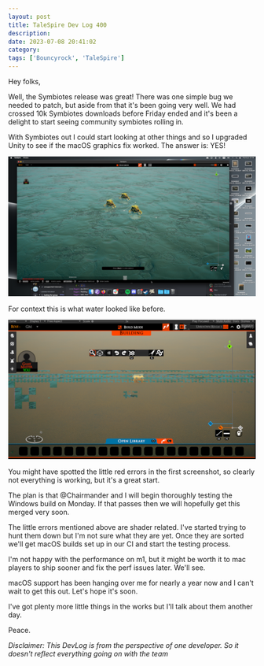 ```yaml
---
layout: post
title: TaleSpire Dev Log 400
description:
date: 2023-07-08 20:41:02
category:
tags: ['Bouncyrock', 'TaleSpire']
---
```


Hey folks,

Well, the Symbiotes release was great! There was one simple bug we needed to patch, but aside from that it's been going very well. We had crossed 10k Symbiotes downloads before Friday ended and it's been a delight to start seeing community symbiotes rolling in.

With Symbiotes out I could start looking at other things and so I upgraded Unity to see if the macOS graphics fix worked. The answer is: YES!

![TS on macOS with working water](/assets/images/macWaterFixed.png)

For context this is what water looked like before.

![how water looked before the fix](/assets/images/macWaterBroken.png)

You might have spotted the little red errors in the first screenshot, so clearly not everything is working, but it's a great start.

The plan is that @Chairmander and I will begin thoroughly testing the Windows build on Monday. If that passes then we will hopefully get this merged very soon.

The little errors mentioned above are shader related. I've started trying to hunt them down but I'm not sure what they are yet. Once they are sorted we'll get macOS builds set up in our CI and start the testing process.

I'm not happy with the performance on m1, but it might be worth it to mac players to ship sooner and fix the perf issues later. We'll see.

macOS support has been hanging over me for nearly a year now and I can't wait to get this out. Let's hope it's soon.

I've got plenty more little things in the works but I'll talk about them another day.

Peace.


*Disclaimer: This DevLog is from the perspective of one developer. So it doesn't reflect everything going on with the team*

